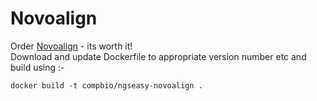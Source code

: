 # Novoalign #

Order [Novoalign](http://www.novocraft.com/) - its worth it!  
Download and update Dockerfile to appropriate version number etc and build using :-   

```{bash}
docker build -t compbio/ngseasy-novoalign .
```

